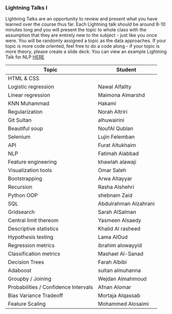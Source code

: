 
### Lightning Talks I

Lightning Talks are an opportunity to review and present what you have learned over the course thus far. Each Lightning talk should be around 8-10 minutes long and you will present the topic to whole class with the assumption that they are entirely new to the subject - just like you once were. You will be randomly assigned a topic as the data approaches. If your topic is more code oriented, feel free to do a code along - if your topic is more theory, please create a slide deck. You can view an example Lightning Talk for NLP [HERE](./example)

| Topic              | Student                |  
| ------------------ | ---------------------- |
| HTML & CSS | | 	Nasser Aldeen Aldawsari  |
| Logistic regression | 	Nawal Alfallty |
| Linear regression| 	Maimona Almarshd |
| KNN	Muhammad | Hakami |
| Regularization	| Norah Altriri |
| Git	Sultan |  alhuwairini |
| Beautiful soup| 	NoufAl Qublan |
| Selenium| 	Lujin  Felemban |
| API| 	Furat Altukhaim |
| NLP	| Fatimah Alabbad |
| Feature engineering| 	khawlah alawaji |
| Visualization tools| 	Omar Saleh |
| Bootstrapping| 	Arwa Altayyar |
| Recursion| 	Rasha Alshehri |
| Python OOP| 	shebnam Zaid |
| SQL| 	Abdulrahman Alzahrani |
| Gridsearch| 	Sarah AlSalman |
| Central limit thereom	| Yasmeen Alsaedy |
| Descriptive statistics| 	Khalid Al rasheed |
| Hypothesis testing| 	Lama AlOud |
| Regression metrics| 	ibrahim alowayyid |
| Classification metrics| 	Mashael Al-Sanad |
| Decision Trees| 	Farah Albibi |
| Adaboost| 	sultan almuhanna |
| Groupby / Joining| 	Wejdan Almahmoud |
| Probabilities / Confidence Intervals| 	Afnan Alomar |
| Bias Variance Tradeoff| Mortaja Alqassab|
| Feature Scaling | Mohammed Alosaimi ||



